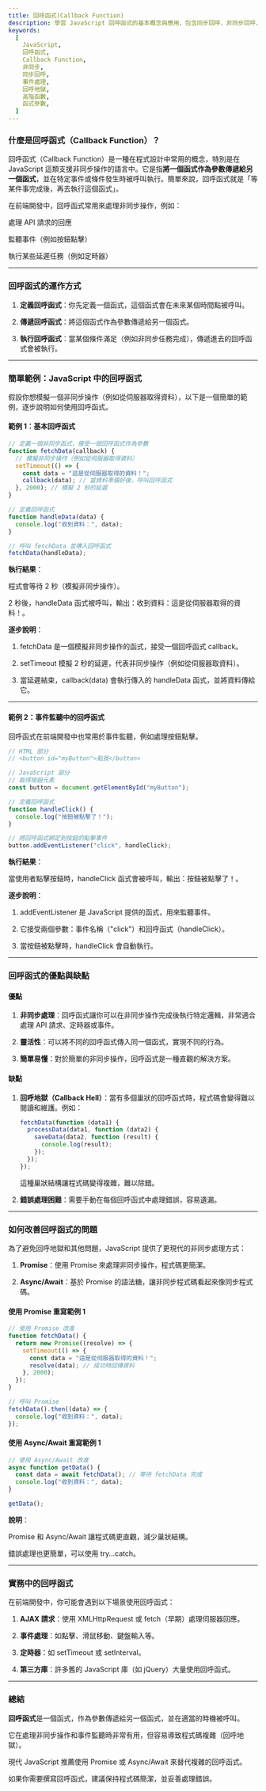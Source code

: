 ```yaml
---
title: 回呼函式(Callback Function)
description: 學習 JavaScript 回呼函式的基本概念與應用，包含同步回呼、非同步回呼、事件處理、以及如何避免回呼地獄
keywords:
  [
    JavaScript,
    回呼函式,
    Callback Function,
    非同步,
    同步回呼,
    事件處理,
    回呼地獄,
    高階函數,
    函式參數,
  ]
---
```


### 什麼是回呼函式（Callback Function）？

回呼函式（Callback Function）是一種在程式設計中常用的概念，特別是在 JavaScript 這類支援非同步操作的語言中。它是指**將一個函式作為參數傳遞給另一個函式**，並在特定事件或條件發生時被呼叫執行。簡單來說，回呼函式就是「等某件事完成後，再去執行這個函式」。

在前端開發中，回呼函式常用來處理非同步操作，例如：

處理 API 請求的回應

監聽事件（例如按鈕點擊）

執行某些延遲任務（例如定時器）

---

### 回呼函式的運作方式

1. **定義回呼函式**：你先定義一個函式，這個函式會在未來某個時間點被呼叫。

2. **傳遞回呼函式**：將這個函式作為參數傳遞給另一個函式。

3. **執行回呼函式**：當某個條件滿足（例如非同步任務完成），傳遞進去的回呼函式會被執行。

---

### 簡單範例：JavaScript 中的回呼函式

假設你想模擬一個非同步操作（例如從伺服器取得資料），以下是一個簡單的範例，逐步說明如何使用回呼函式。

#### 範例 1：基本回呼函式

```javascript
// 定義一個非同步函式，接受一個回呼函式作為參數
function fetchData(callback) {
  // 模擬非同步操作（例如從伺服器取得資料）
  setTimeout(() => {
    const data = "這是從伺服器取得的資料！";
    callback(data); // 當資料準備好後，呼叫回呼函式
  }, 2000); // 模擬 2 秒的延遲
}

// 定義回呼函式
function handleData(data) {
  console.log("收到資料：", data);
}

// 呼叫 fetchData 並傳入回呼函式
fetchData(handleData);
```

**執行結果**：

程式會等待 2 秒（模擬非同步操作）。

2 秒後，handleData 函式被呼叫，輸出：收到資料：這是從伺服器取得的資料！。

**逐步說明**：

1. fetchData 是一個模擬非同步操作的函式，接受一個回呼函式 callback。

2. setTimeout 模擬 2 秒的延遲，代表非同步操作（例如從伺服器取資料）。

3. 當延遲結束，callback(data) 會執行傳入的 handleData 函式，並將資料傳給它。

---

#### 範例 2：事件監聽中的回呼函式

回呼函式在前端開發中也常用於事件監聽，例如處理按鈕點擊。

```javascript
// HTML 部分
// <button id="myButton">點我</button>

// JavaScript 部分
// 取得按鈕元素
const button = document.getElementById("myButton");

// 定義回呼函式
function handleClick() {
  console.log("按鈕被點擊了！");
}

// 將回呼函式綁定到按鈕的點擊事件
button.addEventListener("click", handleClick);
```

**執行結果**：

當使用者點擊按鈕時，handleClick 函式會被呼叫，輸出：按鈕被點擊了！。

**逐步說明**：

1. addEventListener 是 JavaScript 提供的函式，用來監聽事件。

2. 它接受兩個參數：事件名稱（"click"）和回呼函式（handleClick）。

3. 當按鈕被點擊時，handleClick 會自動執行。

---

### 回呼函式的優點與缺點

#### 優點

1. **非同步處理**：回呼函式讓你可以在非同步操作完成後執行特定邏輯，非常適合處理 API 請求、定時器或事件。

2. **靈活性**：可以將不同的回呼函式傳入同一個函式，實現不同的行為。

3. **簡單易懂**：對於簡單的非同步操作，回呼函式是一種直觀的解決方案。

#### 缺點

1. **回呼地獄（Callback Hell）**：當有多個巢狀的回呼函式時，程式碼會變得難以閱讀和維護。例如：

   ```javascript
   fetchData(function (data1) {
     processData(data1, function (data2) {
       saveData(data2, function (result) {
         console.log(result);
       });
     });
   });
   ```

   這種巢狀結構讓程式碼變得複雜，難以除錯。

2. **錯誤處理困難**：需要手動在每個回呼函式中處理錯誤，容易遺漏。

---

### 如何改善回呼函式的問題

為了避免回呼地獄和其他問題，JavaScript 提供了更現代的非同步處理方式：

1. **Promise**：使用 Promise 來處理非同步操作，程式碼更簡潔。

2. **Async/Await**：基於 Promise 的語法糖，讓非同步程式碼看起來像同步程式碼。

#### 使用 Promise 重寫範例 1

```javascript
// 使用 Promise 改進
function fetchData() {
  return new Promise((resolve) => {
    setTimeout(() => {
      const data = "這是從伺服器取得的資料！";
      resolve(data); // 成功時回傳資料
    }, 2000);
  });
}

// 呼叫 Promise
fetchData().then((data) => {
  console.log("收到資料：", data);
});
```

#### 使用 Async/Await 重寫範例 1

```javascript
// 使用 Async/Await 改進
async function getData() {
  const data = await fetchData(); // 等待 fetchData 完成
  console.log("收到資料：", data);
}

getData();
```

**說明**：

Promise 和 Async/Await 讓程式碼更直觀，減少巢狀結構。

錯誤處理也更簡單，可以使用 try...catch。

---

### 實務中的回呼函式

在前端開發中，你可能會遇到以下場景使用回呼函式：

1. **AJAX 請求**：使用 XMLHttpRequest 或 fetch（早期）處理伺服器回應。

2. **事件處理**：如點擊、滑鼠移動、鍵盤輸入等。

3. **定時器**：如 setTimeout 或 setInterval。

4. **第三方庫**：許多舊的 JavaScript 庫（如 jQuery）大量使用回呼函式。

---

### 總結

**回呼函式**是一個函式，作為參數傳遞給另一個函式，並在適當的時機被呼叫。

它在處理非同步操作和事件監聽時非常有用，但容易導致程式碼複雜（回呼地獄）。

現代 JavaScript 推薦使用 Promise 或 Async/Await 來替代複雜的回呼函式。

如果你需要撰寫回呼函式，建議保持程式碼簡潔，並妥善處理錯誤。
